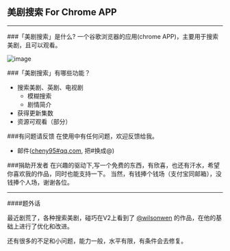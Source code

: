 ## 美剧搜索 For Chrome APP

___

###「美剧搜索」是什么?
一个谷歌浏览器的应用(chrome APP)，主要用于搜索美剧，且可以观看。

![image](https://github.com/cheny95/rrmj-for-chrome/raw/master/demo.gif)

###「美剧搜索」有哪些功能？

* 搜索美剧、英剧、电视剧
    *  模糊搜索
    *  剧情简介
* 获得更新集数
* 资源可观看（部分）


###有问题请反馈
在使用中有任何问题，欢迎反馈给我。

* 邮件([cheny95#qq.com](mailto:cheny95@qq.com), 把#换成@)


###捐助开发者
在兴趣的驱动下,写一个免费的东西，有欣喜，也还有汗水，希望你喜欢我的作品，同时也能支持一下。 
当然，有钱捧个钱场（支付宝同邮箱），没钱捧个人场，谢谢各位。


___

####题外话

最近剧荒了，各种搜索美剧，碰巧在V2上看到了 [@wilsonwen](https://github.com/wilsonwen/rrmj_chrome) 的作品，在他的基础上进行了优化和改进。

还有很多的不足和小问题，能力一般，水平有限，有条件会去修复。
